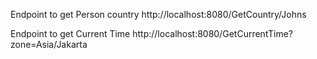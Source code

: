 Endpoint to get Person country
http://localhost:8080/GetCountry/Johns

Endpoint to get Current Time
http://localhost:8080/GetCurrentTime?zone=Asia/Jakarta
